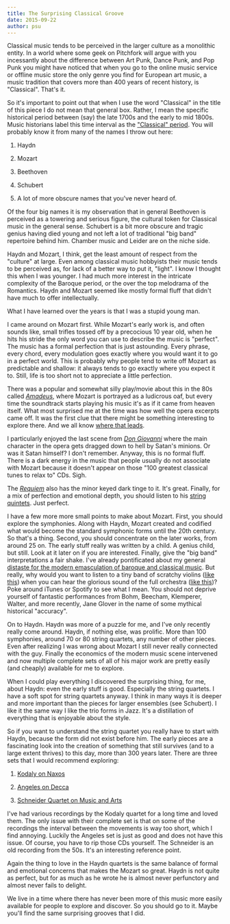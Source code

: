 ```yaml
---
title: The Surprising Classical Groove
date: 2015-09-22
author: psu
---
```


Classical music tends to be perceived in the larger culture as a monolithic entity. In a world where some geek on Pitchfork will argue with you incessantly about the difference between Art Punk, Dance Punk, and Pop Punk you might have noticed that when you go to the online music service or offline music store the only genre you find for European art music, a music tradition that covers more than 400 years of recent history, is "Classical". That's it.

So it's important to point out that when I use the word "Classical" in the title of this piece I do not mean that general box. Rather, I mean the specific historical period between (say) the late 1700s and the early to mid 1800s. Music historians label this time interval as the <a href="https://en.wikipedia.org/wiki/Classical_period_(music)">"Classical" period</a>. You will probably know it from many of the names I throw out here:

1. Haydn

2. Mozart

3. Beethoven

4. Schubert

5. A lot of more obscure names that you've never heard of.

Of the four big names it is my observation that in general Beethoven is perceived as a towering and serious figure, the cultural token for Classical music in the general sense. Schubert is a bit more obscure and tragic genius having died young and not left a lot of traditional "big band" repertoire behind him. Chamber music and Leider are on the niche side.

Haydn and Mozart, I think, get the least amount of respect from the "culture" at large. Even among classical music hobbyists their music tends to be perceived as, for lack of a better way to put it, "light". I know I thought this when I was younger. I had much more interest in the intricate complexity of the Baroque period, or the over the top melodrama of the Romantics. Haydn and Mozart seemed like mostly formal fluff that didn't have much to offer intellectually.

What I have learned over the years is that I was a stupid young man.

I came around on Mozart first. While Mozart's early work is, and often sounds like, small trifles tossed off by a precocious 10 year old, when he hits his stride the only word you can use to describe the music is "perfect". The music has a formal perfection that is just astounding. Every phrase, every chord, every modulation goes exactly where you would want it to go in a perfect world. This is probably why people tend to write off Mozart as predictable and shallow: it always tends to go exactly where you expect it to. Still, life is too short not to appreciate a little perfection.

There was a popular and somewhat silly play/movie about this in the 80s called <a href="http://www.imdb.com/title/tt0086879/"><em>Amadeus</em></a>, where Mozart is portrayed as a ludicrous oaf, but every time the soundtrack starts playing his music it's as if it came from heaven itself. What most surprised me at the time was how well the opera excerpts came off. It was the first clue that there might be something interesting to explore there. And we all know <a href="http://mutable-states.com/how-to-ring.html">where that leads</a>.

I particularly enjoyed the last scene from <a href="https://itun.es/us/5WCoP"><em>Don Giovanni</em></a> where the main character in the opera gets dragged down to hell by Satan's minions. Or was it Satan himself? I don't remember. Anyway, this is no formal fluff. There is a dark energy in the music that people usually do not associate with Mozart because it doesn't appear on those "100 greatest classical tunes to relax to" CDs. Sigh.

The <a href="https://itun.es/us/sjAr"><em>Requiem</em></a> also has the minor keyed dark tinge to it. It's great. Finally, for a mix of perfection and emotional depth, you should listen to his <a href="https://itun.es/us/AMEGe">string quintets</a>. Just perfect.

I have a few more more small points to make about Mozart. First, you should explore the symphonies. Along with Haydn, Mozart created and codified what would become the standard symphonic forms until the 20th century. So that's a thing. Second, you should concentrate on the later works, from around 25 on. The early stuff really was written by a child. A genius child, but still. Look at it later on if you are interested. Finally, give the "big band" interpretations a fair shake. I've already pontificated about my general <a href="http://mutable-states.com/nouvelle-old-music.html">distaste for the modern emasculation of baroque and classical music</a>. But really, why would you want to listen to a tiny band of scratchy violins (<a href="https://itun.es/us/RYFfn">like this</a>) when you can hear the glorious sound of the full orchestra (<a href="https://itun.es/us/sg-V5">like this</a>)? Poke around iTunes or Spotify to see what I mean. You should not deprive yourself of fantastic performances from Bohm, Beecham, Klemperer, Walter, and more recently, Jane Glover in the name of some mythical historical "accuracy". 

On to Haydn. Haydn was more of a puzzle for me, and I've only recently really come around. Haydn, if nothing else, was prolific. More than 100 symphonies, around 70 or 80 string quartets, any number of other pieces. Even after realizing I was wrong about Mozart I still never really connected with the guy. Finally the economics of the modern music scene intervened and now multiple complete sets of all of his major work are pretty easily (and cheaply) available for me to explore.

When I could play everything I discovered the surprising thing, for me, about Haydn: even the early stuff is good. Especially the string quartets. I have a soft spot for string quartets anyway. I think in many ways it is deeper and more important than the pieces for larger ensembles (see Schubert). I like it the same way I like the trio forms in Jazz. It's a distillation of everything that is enjoyable about the style.

So if you want to understand the string quartet you really have to start with Haydn, because the form did not exist before him. The early pieces are a fascinating look into the creation of something that still survives (and to a large extent thrives) to this day, more than 300 years later. There are three sets that I would recommend exploring:

1. <a href="https://itun.es/us/Z-yNr">Kodaly on Naxos</a>

2. <a href="http://www.amazon.com/gp/product/B007CW2FGG">Angeles on Decca</a>

3. <a href="https://itun.es/us/EuF93">Schneider Quartet on Music and Arts</a> 

I've had various recordings by the Kodaly quartet for a long time and loved them. The only issue with their complete set is that on some of the recordings the interval between the movements is way too short, which I find annoying. Luckily the Angeles set is just as good and does not have this issue. Of course, you have to rip those CDs yourself. The Schneider is an old recording from the 50s. It's an interesting reference point.

Again the thing to love in the Haydn quartets is the same balance of formal and emotional concerns that makes the Mozart so great. Haydn is not quite as perfect, but for as much as he wrote he is almost never perfunctory and almost never fails to delight.

We live in a time where there has never been more of this music more easily available for people to explore and discover. So you should go to it. Maybe you'll find the same surprising grooves that I did.
